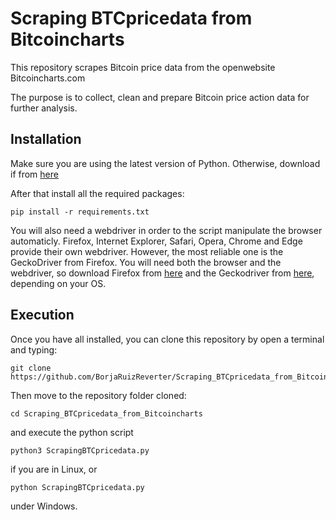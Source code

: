 # Scraping BTCpricedata from Bitcoincharts
This repository scrapes Bitcoin price data from the openwebsite Bitcoincharts.com

The purpose is to collect, clean and prepare Bitcoin price action data for further analysis.

## Installation
Make sure you are using the latest version of Python. Otherwise, download if from [here](https://www.python.org/downloads/)

After that install all the required packages:
```shell
pip install -r requirements.txt
```

You will also need a webdriver in order to the script manipulate the browser automaticly. Firefox, Internet Explorer, Safari, Opera, Chrome and Edge provide their own webdriver. However, the most reliable one is the GeckoDriver from Firefox. You will need both the browser and the webdriver, so download Firefox from [here](https://www.mozilla.org/en-US/firefox/new/) and the Geckodriver from [here](https://github.com/mozilla/geckodriver/releases), depending on your OS.

## Execution
Once you have all installed, you can clone this repository by open a terminal and typing:
```shell
git clone https://github.com/BorjaRuizReverter/Scraping_BTCpricedata_from_Bitcoincharts.git
```

Then move to the repository folder cloned:

```shell
cd Scraping_BTCpricedata_from_Bitcoincharts
```

and execute the python script
```shell
python3 ScrapingBTCpricedata.py
```
if you are in Linux, or

```shell
python ScrapingBTCpricedata.py
```
under Windows.
